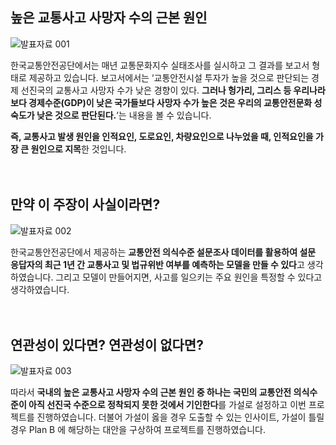 ## 높은 교통사고 사망자 수의 근본 원인
![발표자료 001](https://user-images.githubusercontent.com/66727848/145789681-c59aea60-0e74-4dc2-9bae-0ae41bdb73bd.jpeg)

한국교통안전공단에서는 매년 교통문화지수 실태조사를 실시하고 그 결과를 보고서 형태로 제공하고 있습니다. 보고서에서는 ‘교통안전시설 투자가 높을 것으로 판단되는 경제 선진국의 교통사고 사망자 수가 낮은 경향이 있다. **그러나 헝가리, 그리스 등 우리나라보다 경제수준(GDP)이 낮은 국가들보다 사망자 수가 높은 것은 우리의 교통안전문화 성숙도가 낮은 것으로 판단된다.**’는 내용을 볼 수 있습니다.

**즉, 교통사고 발생 원인을 인적요인, 도로요인, 차량요인으로 나누었을 때, 인적요인을 가장 큰 원인으로 지목**한 것입니다.
</br></br></br>

## 만약 이 주장이 사실이라면?
![발표자료 002](https://user-images.githubusercontent.com/66727848/145804941-f3bfbc6c-50d0-4868-b879-0bef87110d5f.jpeg)

한국교통안전공단에서 제공하는 **교통안전 의식수준 설문조사 데이터를 활용하여 설문 응답자의 최근 1년 간 교통사고 및 법규위반 여부를 예측하는 모델을 만들 수 있다**고 생각하였습니다. 그리고 모델이 만들어지면, 사고를 일으키는 주요 원인을 특정할 수 있다고 생각하였습니다.
</br></br></br>

## 연관성이 있다면? 연관성이 없다면?
![발표자료 003](https://user-images.githubusercontent.com/66727848/145804953-6c44c40c-16a3-4a3c-81b3-e0ba851f56f9.jpeg)

따라서 **국내의 높은 교통사고 사망자 수의 근본 원인 중 하나는 국민의 교통안전 의식수준이 아직 선진국 수준으로 정착되지 못한 것에서 기인한다**를 가설로 설정하고 이번 프로젝트를 진행하였습니다. 더불어 가설이 옳을 경우 도출할 수 있는 인사이트, 가설이 틀릴 경우 Plan B 에 해당하는 대안을 구상하여 프로젝트를 진행하였습니다.
